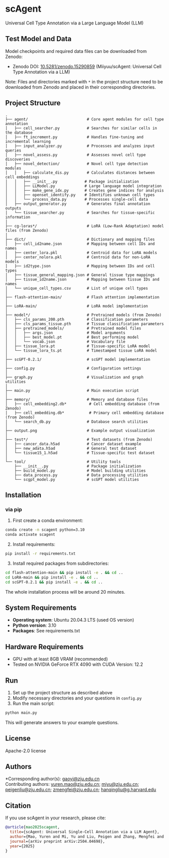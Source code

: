 # scAgent

Universal Cell Type Annotation via a Large Language Model (LLM)

## Test Model and Data

Model checkpoints and required data files can be downloaded from Zenodo:

- Zenodo DOI: [10.5281/zenodo.15290859](https://zenodo.org/record/15290859) (Miiyuu/scAgent: Universal Cell Type Annotation via a LLM)

Note: Files and directories marked with `*` in the project structure need to be downloaded from Zenodo and placed in their corresponding directories.

## Project Structure

```text
.
├── agent/                          # Core agent modules for cell type annotation
│   ├── cell_searcher.py            # Searches for similar cells in the database
│   ├── ft_increment.py             # Handles fine-tuning and incremental learning
│   ├── input_analyzer.py           # Processes and analyzes input queries
│   ├── novel_assess.py             # Assesses novel cell type discoveries
│   ├── novel_detection/            # Novel cell type detection modules
│   │   ├── calculate_dis.py        # Calculates distances between cell embeddings
│   │   ├── __init__.py            # Package initialization
│   │   ├── LLModel.py             # Large language model integration
│   │   ├── make_gene_idx.py       # Creates gene indices for analysis
│   │   ├── openset_identify.py    # Identifies unknown cell types
│   │   └── process_data.py        # Processes single-cell data
│   ├── output_generator.py         # Generates final annotation outputs
│   └── tissue_searcher.py          # Searches for tissue-specific information
│
├── cg-loras*/                      # LoRA (Low-Rank Adaptation) model files (from Zenodo)
│
├── dict/                           # Dictionary and mapping files
│   ├── cell_id2name.json           # Mapping between cell IDs and names
│   ├── center_lora.pkl             # Centroid data for LoRA models
│   ├── center_nolora.pkl           # Centroid data for non-LoRA models
│   ├── id2type.json                # Mapping between IDs and cell types
│   ├── tissue_general_mapping.json # General tissue type mappings
│   ├── tissue_id2name.json         # Mapping between tissue IDs and names
│   └── unique_cell_types.csv       # List of unique cell types
│
├── flash-attention-main/           # Flash attention implementation
│
├── LoRA-main/                      # LoRA model implementation
│
├── model*/                         # Pretrained models (from Zenodo)
│   ├── cls_params_200.pth          # Classification parameters
│   ├── cls_params_tissue.pth       # Tissue classification parameters
│   ├── pretrained_models/          # Pretrained model files
│   │   ├── args.json               # Model arguments
│   │   ├── best_model.pt           # Best performing model
│   │   └── vocab.json              # Vocabulary file
│   ├── tissue_lora.pt              # Tissue-specific LoRA model
│   └── tissue_lora_ts.pt           # Timestamped tissue LoRA model
│
├── scGPT-0.2.1/                    # scGPT model implementation
│
├── config.py                       # Configuration settings
│
├── graph.py                        # Visualization and graph utilities
│
├── main.py                         # Main execution script
│
├── memory/                         # Memory and database files
│   ├── cell_embedding2.db*          # Cell embedding database (from Zenodo)
│   ├── cell_embedding.db*           # Primary cell embedding database (from Zenodo)
│   └── search_db.py                # Database search utilities
│
├── output.png                      # Example output visualization
│
├── test*/                          # Test datasets (from Zenodo)
│   ├── cancer_data.h5ad            # Cancer dataset example
│   ├── new_adata.h5ad              # General test dataset
│   └── tissue15_1.h5ad             # Tissue-specific test dataset
│
└── tool/                           # Utility tools
    ├── __init__.py                 # Package initialization
    ├── build_model.py              # Model building utilities
    ├── data_process.py             # Data processing utilities
    └── scgpt_model.py              # scGPT model utilities
```

## Installation

### via pip

1. First create a conda environment:
```bash
conda create -n scagent python=3.10
conda activate scagent
```

2. Install requirements:
```bash
pip install -r requirements.txt
```

3. Install required packages from subdirectories:
```bash
cd flash-attention-main && pip install -e . && cd ..
cd LoRA-main && pip install -e . && cd ..
cd scGPT-0.2.1 && pip install -e . && cd ..
```
The whole installation process will be around 20 minutes.

## System Requirements

- **Operating system**: Ubuntu 20.04.3 LTS (used OS version)
- **Python version**: 3.10
- **Packages**: See requirements.txt

## Hardware Requirements

- GPU with at least 8GB VRAM (recommended)
- Tested on NVIDIA GeForce RTX 4090 with CUDA Version: 12.2

## Run

1. Set up the project structure as described above
2. Modify necessary directories and your questions in `config.py`
3. Run the main script:
```bash
python main.py
```

This will generate answers to your example questions.

## License

Apache-2.0 license

## Authors

*Corresponding author(s): gaoyj@zju.edu.cn  
Contributing authors: yuren.mao@zju.edu.cn; miyu@zju.edu.cn; peigenliu@zju.edu.cn; zmengfei@zju.edu.cn; hanqingliu@g.harvard.edu

## Citation

If you use scAgent in your research, please cite:

```bibtex
@article{mao2025scagent,
  title={scAgent: Universal Single-Cell Annotation via a LLM Agent},
  author={Mao, Yuren and Mi, Yu and Liu, Peigen and Zhang, Mengfei and Liu, Hanqing and Gao, Yunjun},
  journal={arXiv preprint arXiv:2504.04698},
  year={2025}
}
```
